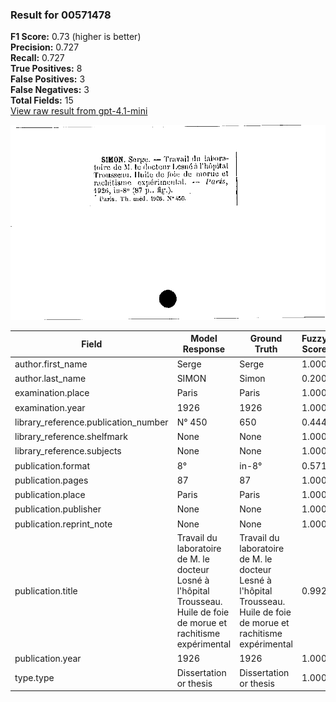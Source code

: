 ### Result for 00571478
**F1 Score:** 0.73 (higher is better)<br>**Precision:** 0.727<br>**Recall:** 0.727<br>**True Positives:** 8<br>**False Positives:** 3<br>**False Negatives:** 3<br>**Total Fields:** 15<br>[View raw result from gpt-4.1-mini](https://github.com/RISE-UNIBAS/humanities_data_benchmark/blob/main/results/2025-09-02/T0161/request_T0161_00571478.json)

<img src="https://github.com/RISE-UNIBAS/humanities_data_benchmark/blob/main/benchmarks/zettelkatalog/images/00571478.jpg?raw=true" alt="00571478" width="600px">

| Field | Model Response | Ground Truth | Fuzzy Score | Match |
|-------|----------------|--------------|-------------|-------|
| author.first_name | Serge | Serge | 1.000 | ✅ |
| author.last_name | SIMON | Simon | 0.200 | ❌ |
| examination.place | Paris | Paris | 1.000 | ✅ |
| examination.year | 1926 | 1926 | 1.000 | ✅ |
| library_reference.publication_number | N° 450 | 650 | 0.444 | ❌ |
| library_reference.shelfmark | None | None | 1.000 | ✅ |
| library_reference.subjects | None | None | 1.000 | ✅ |
| publication.format | 8° | in-8° | 0.571 | ❌ |
| publication.pages | 87 | 87 | 1.000 | ✅ |
| publication.place | Paris | Paris | 1.000 | ✅ |
| publication.publisher | None | None | 1.000 | ✅ |
| publication.reprint_note | None | None | 1.000 | ✅ |
| publication.title | Travail du laboratoire de M. le docteur Losné à l'hôpital Trousseau. Huile de foie de morue et rachitisme expérimental | Travail du laboratoire de M. le docteur Lesné à l'hôpital Trousseau. Huile de foie de morue et rachitisme expérimental | 0.992 | ✅ |
| publication.year | 1926 | 1926 | 1.000 | ✅ |
| type.type | Dissertation or thesis | Dissertation or thesis | 1.000 | ✅ |
